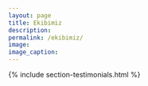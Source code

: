 ```yaml
---
layout: page
title: Ekibimiz
description: 
permalink: /ekibimiz/
image:
image_caption:
---
```


{% include section-testimonials.html %}
